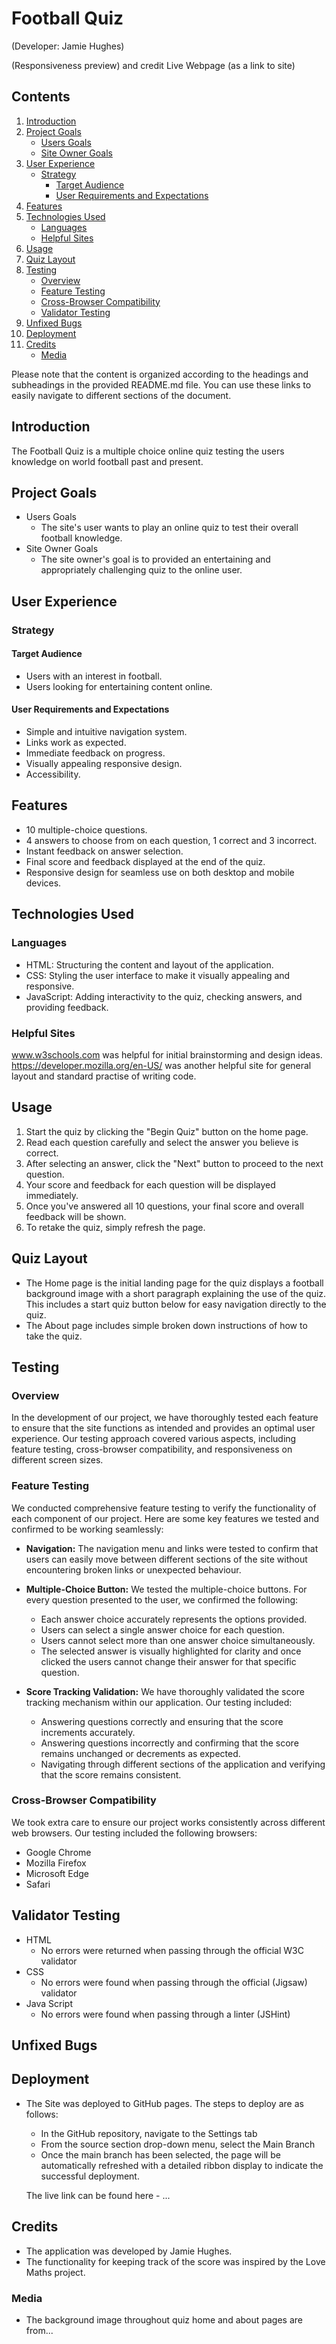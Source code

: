 # Football Quiz
(Developer: Jamie Hughes)


(Responsiveness preview) and credit
Live Webpage (as a link to site)

## Contents
1. [Introduction](#introduction)
2. [Project Goals](#project-goals)
   - [Users Goals](#users-goals)
   - [Site Owner Goals](#site-owner-goals)
3. [User Experience](#user-experience)
   - [Strategy](#strategy)
     - [Target Audience](#target-audience)
     - [User Requirements and Expectations](#user-requirements-and-expectations)
4. [Features](#features)
5. [Technologies Used](#technologies-used)
   - [Languages](#languages)
   - [Helpful Sites](#helpful-sites)
6. [Usage](#usage)
7. [Quiz Layout](#quiz-layout)
8. [Testing](#testing)
   - [Overview](#overview)
   - [Feature Testing](#feature-testing)
   - [Cross-Browser Compatibility](#cross-browser-compatibility)
   - [Validator Testing](#validator-testing)
9. [Unfixed Bugs](#unfixed-bugs)
10. [Deployment](#deployment)
11. [Credits](#credits)
	- [Media](#media)

Please note that the content is organized according to the headings and subheadings in the provided README.md file. You can use these links to easily navigate to different sections of the document.



## Introduction

The Football Quiz is a multiple choice online quiz testing the users knowledge on world football past and present.

## Project Goals

- Users Goals
	-    The site's user wants to play an online quiz to test their overall football knowledge.
- Site Owner Goals
	-    The site owner's goal is to provided an entertaining and appropriately challenging quiz to the online user.

## User Experience
### Strategy
#### Target Audience
-   Users with an interest in football.
-   Users looking for entertaining content online.

#### User Requirements and Expectations

-   Simple and intuitive navigation system.
-   Links work as expected.
-   Immediate feedback on progress.
-   Visually appealing responsive design.
-   Accessibility.

## Features

-   10 multiple-choice questions.
-   4 answers to choose from on each question, 1 correct and 3 incorrect.
-   Instant feedback on answer selection.
-   Final score and feedback displayed at the end of the quiz.
-   Responsive design for seamless use on both desktop and mobile devices.

## Technologies Used
### Languages
-   HTML: Structuring the content and layout of the application.
-   CSS: Styling the user interface to make it visually appealing and responsive.
-   JavaScript: Adding interactivity to the quiz, checking answers, and providing feedback.
### Helpful Sites
www.w3schools.com was helpful for initial brainstorming and design ideas.
https://developer.mozilla.org/en-US/ was another helpful site for general layout and standard practise of writing code.

## Usage

1.  Start the quiz by clicking the "Begin Quiz" button on the home page.
2.  Read each question carefully and select the answer you believe is correct.
3.  After selecting an answer, click the "Next" button to proceed to the next question.
4.  Your score and feedback for each question will be displayed immediately.
5.  Once you've answered all 10 questions, your final score and overall feedback will be shown.
6.  To retake the quiz, simply refresh the page.

## Quiz Layout

- The Home page is the initial landing page for the quiz displays a football background image with a short paragraph explaining the use of the quiz. This includes a start quiz button below for easy navigation directly to the quiz.
- The About page includes simple broken down instructions of how to take the quiz.

## Testing
### Overview

In the development of our project, we have thoroughly tested each feature to ensure that the site functions as intended and provides an optimal user experience. Our testing approach covered various aspects, including feature testing, cross-browser compatibility, and responsiveness on different screen sizes.

### Feature Testing

We conducted comprehensive feature testing to verify the functionality of each component of our project. Here are some key features we tested and confirmed to be working seamlessly:
    
-   **Navigation:** The navigation menu and links were tested to confirm that users can easily move between different sections of the site without encountering broken links or unexpected behaviour.
-  **Multiple-Choice Button:** We tested the multiple-choice buttons. For every question presented to the user, we confirmed the following:
	-	Each answer choice accurately represents the options provided.
	-	Users can select a single answer choice for each question.
	-	Users cannot select more than one answer choice simultaneously.
	-	The selected answer is visually highlighted for clarity and once clicked the users cannot change their answer for that specific question.
	
- **Score Tracking Validation:** We have thoroughly validated the score tracking mechanism within our application. Our testing included:
	- Answering questions correctly and ensuring that the score increments accurately.
	- Answering questions incorrectly and confirming that the score remains unchanged or decrements as expected.
	- Navigating through different sections of the application and verifying that the score remains consistent.    

### Cross-Browser Compatibility

We took extra care to ensure our project works consistently across different web browsers. Our testing included the following browsers:

-   Google Chrome
-   Mozilla Firefox
-   Microsoft Edge
-   Safari

## Validator Testing
- HTML
	- No errors were returned when passing through the official W3C validator
- CSS
	- No errors were found when passing through the official (Jigsaw) validator
- Java Script
	- No errors were found when passing through a linter (JSHint)

## Unfixed Bugs

## Deployment
- The Site was deployed to GitHub pages. The steps to deploy are as follows:
	- In the GitHub repository, navigate to the Settings tab
	- From the source section drop-down menu, select the Main Branch
	- Once the main branch has been selected, the page will be automatically refreshed with a detailed ribbon display to indicate the successful deployment.
	
	The live link can be found here - ...

## Credits
- The application was developed by Jamie Hughes.
- The functionality for keeping track of the score was inspired by the Love Maths project.

### Media
- The background image throughout quiz home and about pages are from...

